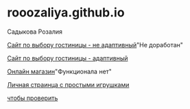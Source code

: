 # rooozaliya.github.io
Садыкова Розалия

[Сайт по выбору гостиницы - не адаптивный](https://rooozaliya.github.io/git/page1.html)"Не доработан"

[Сайт по выбору гостиницы - адаптивный ](https://rooozaliya.github.io/mob/page1.html)

[Онлайн магазин](https://rooozaliya.github.io/market/index.html)"Функционала нет"

[Личная страинца с простыми игрушками](https://rooozaliya.github.io/personalPage/index.html)


[чтобы проверить](https://rooozaliya.github.io/testing/index.html)
